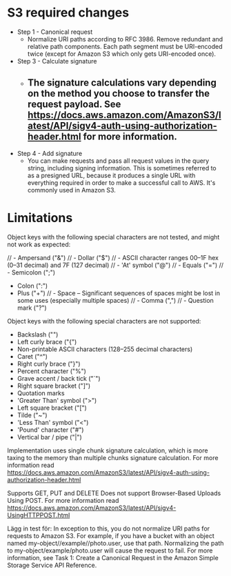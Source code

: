 ﻿# S3 required changes

- Step 1 - Canonical request
  - Normalize URI paths according to RFC 3986. Remove redundant and relative path components. Each path segment must be URI-encoded twice (except for Amazon S3 which only gets URI-encoded once).
- Step 3 - Calculate signature
  - The signature calculations vary depending on the method you choose to transfer the request payload. See https://docs.aws.amazon.com/AmazonS3/latest/API/sigv4-auth-using-authorization-header.html for more information.
    - 
- Step 4 - Add signature
  - You can make requests and pass all request values in the query string, including signing information. This is sometimes referred to as a presigned URL, because it produces a single URL with everything required in order to make a successful call to AWS. It's commonly used in Amazon S3.



# Limitations

Object keys with the following special characters are not tested, and might not work as expected:

// - Ampersand ("&")
// - Dollar ("$")
// - ASCII character ranges 00–1F hex (0–31 decimal) and 7F (127 decimal)
// - 'At' symbol ("@")
// - Equals ("=")
// - Semicolon (";")
- Colon (":")
 - Plus ("+")
// - Space – Significant sequences of spaces might be lost in some uses (especially multiple spaces)
// - Comma (",")
// - Question mark ("?")

Object keys with the following special characters are not supported:

- Backslash ("\")
- Left curly brace ("{")
- Non-printable ASCII characters (128–255 decimal characters)
- Caret ("^")
- Right curly brace ("}")
- Percent character ("%")
- Grave accent / back tick ("`")
- Right square bracket ("]")
- Quotation marks
- 'Greater Than' symbol (">")
- Left square bracket ("[")
- Tilde ("~")
- 'Less Than' symbol ("<")
- 'Pound' character ("#")
- Vertical bar / pipe ("|")

Implementation uses single chunk signature calculation, which is more taxing to the memory than multiple chunks signature calculation. For more information read https://docs.aws.amazon.com/AmazonS3/latest/API/sigv4-auth-using-authorization-header.html

Supports GET, PUT and DELETE
Does not support Browser-Based Uploads Using POST. For more information read https://docs.aws.amazon.com/AmazonS3/latest/API/sigv4-UsingHTTPPOST.html

Lägg in test för:
In exception to this, you do not normalize URI paths for requests to Amazon S3. For example, if you have a bucket with an object named my-object//example//photo.user, use that path. Normalizing the path to my-object/example/photo.user will cause the request to fail. For more information, see Task 1: Create a Canonical Request in the Amazon Simple Storage Service API Reference.
